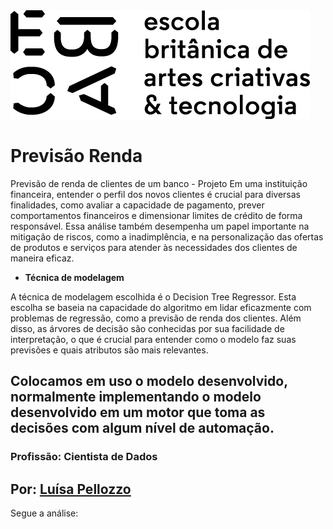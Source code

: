 <img src="https://github.com/Guihyout/previsao-de-renda-DATASCIENCE/blob/main/mod16/logos/newebac_logo_black_half.png" alt="ebac-logo">

# Previsão Renda
Previsão de renda de clientes de um banco - Projeto
Em uma instituição financeira, entender o perfil dos novos clientes é crucial para diversas finalidades, como avaliar a capacidade de pagamento, prever comportamentos financeiros e dimensionar limites de crédito de forma responsável. Essa análise também desempenha um papel importante na mitigação de riscos, como a inadimplência, e na personalização das ofertas de produtos e serviços para atender às necessidades dos clientes de maneira eficaz.
- **Técnica de modelagem**

A técnica de modelagem escolhida é o Decision Tree Regressor. Esta escolha se baseia na capacidade do algoritmo em lidar eficazmente com problemas de regressão, como a previsão de renda dos clientes. Além disso, as árvores de decisão são conhecidas por sua facilidade de interpretação, o que é crucial para entender como o modelo faz suas previsões e quais atributos são mais relevantes.

Colocamos em uso o modelo desenvolvido, normalmente implementando o modelo desenvolvido em um motor que toma as decisões com algum nível de automação.
---
### **Profissão: Cientista de Dados**
**Por**: [Luísa Pellozzo](https://www.linkedin.com/in/luisa-pellozzo-silva-ba4932194/)<br>
---
Segue a análise: 


